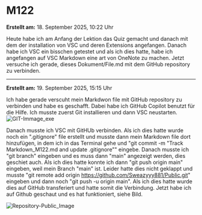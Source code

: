 # M122

**Erstellt am:** 18. September 2025, 10:22 Uhr

Heute habe ich am Anfang der Lektion das Quiz gemacht und danach mit dem der installation von VSC und deren Extensions angefangen. Danach habe ich VSC ein bisschen getestet und als ich dies hatte, habe ich angefangen auf VSC Markdown eine art von OneNote zu machen.
Jetzt versuche ich gerade, dieses Dokument/File.md mit dem GitHub repository zu verbinden.

---

**Erstellt am:** 19. September 2025, 15:15 Uhr

Ich habe gerade verscuht mein Markdwon file mit GitHub repository zu verbinden und habe es geschafft. Dabei habe ich GitHub Copilot benutzt für die Hilfe.
Ich musste zuerst Git installieren und dann VSC neustarten.![GIT-Immage_exe](image.png)

Danach musste ich VSC mit GitHUb verbinden. Als ich dies hatte wurde noch ein ".gitignore" file erstellt und musste dann mein Markdown file dort hinzufügen, in dem ich in das Terminal gehe und "git commit -m "Track Markdown_M122.md and update .gitignore"" eingebe.  Danach musste ich "git branch" eingeben und es muss dann "main" angezeigt werden, dies geschiet auch. Als ich dies hatte konnte ich dann "git push origin main" eingeben, weil mein Branch "main" ist. Leider hatte dies nicht geklappt und musste "git remote add origin https://github.com/Sweazyyy881/Public.git" eingeben und dann noch "git push -u origin main". Als ich dies hatte wurde dies auf GitHub transferiert und hatte somit die Verbindung. Jetzt habe ich auf Github geschaut und es hat funktioniert, siehe Bild.

![Repository-Public_Image](image-1.png)